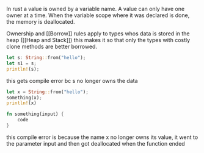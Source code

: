 In rust a value is owned by a variable name.
A value can only have one owner at a time.
When the variable scope where it was declared is done, the memory is deallocated.

Ownership and [[Borrow]] rules apply to types whos data is stored in the heap ([[Heap and Stack]])
this makes it so that only the types with costly clone methods are better borrowed.

```rust
let s: String::from("hello");
let s1 = s;
println!(s);
```
this gets compile error bc s no longer owns the data

```rust
let x = String::from("hello");
something(x);
println!(x)

fn something(input) {
	code
}
```
this compile error is because the name x no longer owns its value, it went to the parameter input and then got deallocated when the function ended

